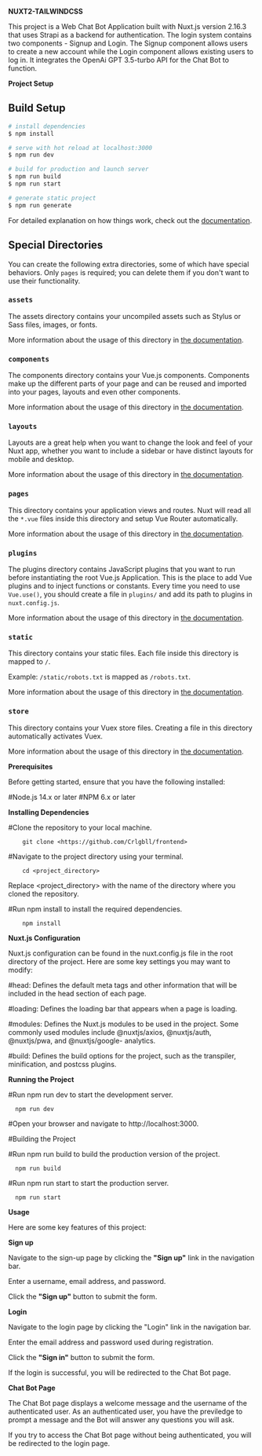 **NUXT2-TAILWINDCSS**

This project is a Web Chat Bot Application built with Nuxt.js version 2.16.3 that uses Strapi as a backend for authentication. The login system contains two components - Signup and Login. The Signup component allows users to create a new account while the Login component allows existing users to log in. It integrates the OpenAi GPT 3.5-turbo API for the Chat Bot to function.

**Project Setup**
## Build Setup

```bash
# install dependencies
$ npm install

# serve with hot reload at localhost:3000
$ npm run dev

# build for production and launch server
$ npm run build
$ npm run start

# generate static project
$ npm run generate
```

For detailed explanation on how things work, check out the [documentation](https://nuxtjs.org).

## Special Directories

You can create the following extra directories, some of which have special behaviors. Only `pages` is required; you can delete them if you don't want to use their functionality.

### `assets`

The assets directory contains your uncompiled assets such as Stylus or Sass files, images, or fonts.

More information about the usage of this directory in [the documentation](https://nuxtjs.org/docs/2.x/directory-structure/assets).

### `components`

The components directory contains your Vue.js components. Components make up the different parts of your page and can be reused and imported into your pages, layouts and even other components.

More information about the usage of this directory in [the documentation](https://nuxtjs.org/docs/2.x/directory-structure/components).

### `layouts`

Layouts are a great help when you want to change the look and feel of your Nuxt app, whether you want to include a sidebar or have distinct layouts for mobile and desktop.

More information about the usage of this directory in [the documentation](https://nuxtjs.org/docs/2.x/directory-structure/layouts).


### `pages`

This directory contains your application views and routes. Nuxt will read all the `*.vue` files inside this directory and setup Vue Router automatically.

More information about the usage of this directory in [the documentation](https://nuxtjs.org/docs/2.x/get-started/routing).

### `plugins`

The plugins directory contains JavaScript plugins that you want to run before instantiating the root Vue.js Application. This is the place to add Vue plugins and to inject functions or constants. Every time you need to use `Vue.use()`, you should create a file in `plugins/` and add its path to plugins in `nuxt.config.js`.

More information about the usage of this directory in [the documentation](https://nuxtjs.org/docs/2.x/directory-structure/plugins).

### `static`

This directory contains your static files. Each file inside this directory is mapped to `/`.

Example: `/static/robots.txt` is mapped as `/robots.txt`.

More information about the usage of this directory in [the documentation](https://nuxtjs.org/docs/2.x/directory-structure/static).

### `store`

This directory contains your Vuex store files. Creating a file in this directory automatically activates Vuex.

More information about the usage of this directory in [the documentation](https://nuxtjs.org/docs/2.x/directory-structure/store).


**Prerequisites**

Before getting started, ensure that you have the following installed:

#Node.js 14.x or later
#NPM 6.x or later

**Installing Dependencies**

#Clone the repository to your local machine.
  
        git clone <https://github.com/Crlgbll/frontend>

#Navigate to the project directory using your terminal.

        cd <project_directory>
  
Replace <project_directory> with the name of the directory where you cloned the repository.

#Run npm install to install the required dependencies.

        npm install

**Nuxt.js Configuration**

Nuxt.js configuration can be found in the nuxt.config.js file in the root directory of the project. Here are some key settings you may want to modify:

 #head: Defines the default meta tags and other information that will be included in the head section of each page.
 
 #loading: Defines the loading bar that appears when a page is loading.
 
 #modules: Defines the Nuxt.js modules to be used in the project. Some commonly used modules include @nuxtjs/axios, @nuxtjs/auth, @nuxtjs/pwa, and @nuxtjs/google-  analytics.
 
 #build: Defines the build options for the project, such as the transpiler, minification, and postcss plugins.
 
**Running the Project**

  #Run npm run dev to start the development server.
  
      npm run dev
  
  #Open your browser and navigate to http://localhost:3000.
  
  #Building the Project
  
  #Run npm run build to build the production version of the project.
  
      npm run build
  
  #Run npm run start to start the production server.
  
      npm run start
  
**Usage**

Here are some key features of this project:

**Sign up**

Navigate to the sign-up page by clicking the **"Sign up"** link in the navigation bar.

Enter a username, email address, and password.

Click the **"Sign up"** button to submit the form.

**Login**

Navigate to the login page by clicking the "Login" link in the navigation bar.

Enter the email address and password used during registration.

Click the **"Sign in"** button to submit the form.

If the login is successful, you will be redirected to the Chat Bot page.

**Chat Bot Page**

The Chat Bot page displays a welcome message and the username of the authenticated user. As an authenticated user, you have the previledge to prompt a message and the Bot will answer any questions you will ask.

If you try to access the Chat Bot page without being authenticated, you will be redirected to the login page.

















